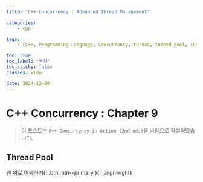 ```yaml
---
title: "C++ Concurrency : Advanced Thread Management"

categories:
    - cpp

tags:
    - [C++, Programming Language, Concurrency, thread, thread pool, interruption]

toc: true
toc_label: "목차"
toc_sticky: false
classes: wide

date: 2024-12-09
---
```


# C++ Concurrency : Chapter 9

> 이 포스트는 `C++ Concurrency in Action (2nd ed.)`을 바탕으로 작성되었습니다.

## Thread Pool





[맨 위로 이동하기](#){: .btn .btn--primary }{: .align-right}